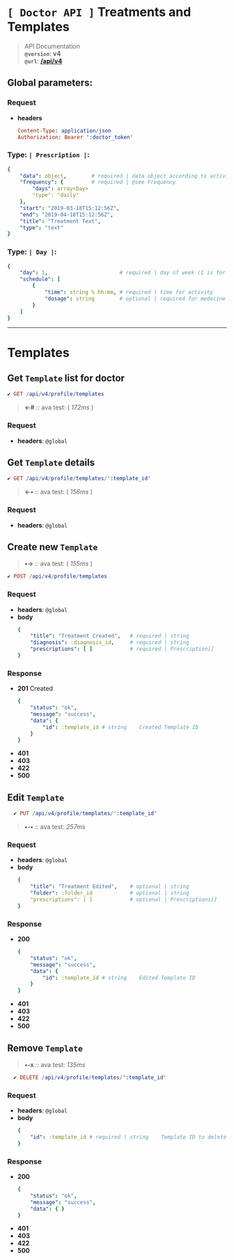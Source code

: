 # `[ Doctor API ]` Treatments and Templates 
> API Documentation \
> **`@version`**: **v4** \
> **`@url`**: **[/api/v4](http://34.245.46.125/api/v4)**

## Global parameters:
### Request 
- **headers**
    ```elm
    Content-Type: application/json
    Authorization: Bearer ':doctor_token'
    ```
### Type: **`| Prescription |`**:
```yaml
{
    "data": object,        # required | data object according to activity
    "frequency": {         # required | @see Frequency
        "days": array<Day>
        "type": "daily"
    },
    "start": "2019-03-18T15:12:56Z",
    "end": "2019-04-18T15:12:56Z",
    "title": "Treatment Text",
    "type": "text"
}
```
### Type: **`| Day |`**:
```yaml
{
    "day": 1,                       # required | day of week (1 is for Monday)
    "schedule": [
        { 
            "time": string % hh:mm, # required | time for activity
            "dosage": string        # optional | required for medocine type prescription
        }
    ]
}
```

---

# Templates
## Get `Template` list for doctor
```elm
✔ GET /api/v4/profile/templates 
```
>**<-#** *::* ava test: ( *172ms* )
### Request
- **headers**: `@global`

## Get `Template` details
```elm  
✔ GET /api/v4/profile/templates/':template_id'
```
>**<-•** *::* ava test: ( *156ms* )
### Request
- **headers**: `@global`


## Create new `Template` 
> **•->** *::* ava test: ( *155ms* )
```elm  
✔ POST /api/v4/profile/templates 
```
### Request
- **headers**: `@global`
- **body**
    ```yaml
    {
        "title": "Treatment Created",   # required | string
        "diagnosis": :diagnosis_id,     # required | string
        "prescriptions": [ ]            # required | Prescription[]
    }
    ```
### Response
- **201** Created
    ```yaml
    {
        "status": "ok",
        "message": "success",
        "data": {
            "id": :template_id # string    Created Template ID
        }
    }
    ```
- **401**
- **403**
- **422**
- **500**

## Edit `Template`
```elm  
  ✔ PUT /api/v4/profile/templates/':template_id'
```
> **•-•** *::* ava test: *257ms*
### Request
- **headers**: `@global`
- **body**
    ```yaml
    {
        "title": "Treatment Edited",    # optional | string
        "folder": :folder_id            # optional | string
        "prescriptions": [ ]            # optional | Prescriptions[]
    }
    ```
### Response
- **200**
    ```yaml
    {
        "status": "ok",
        "message": "success",
        "data": {
            "id": :template_id # string    Edited Template ID
        }
    }
    ```
- **401**
- **403**
- **422**
- **500**


## Remove `Template`
> **•-x** *::* ava test: *135ms*
```elm  
  ✔ DELETE /api/v4/profile/templates/':template_id'
```
### Request
- **headers**: `@global`
- **body**
    ```yaml
    {
        "id": :template_id # required | string    Template ID to delete
    }
    ```
### Response
- **200**
    ```yaml
    {
        "status": "ok",
        "message": "success",
        "data": { }
    }
    ```
- **401**
- **403**
- **422**
- **500**
